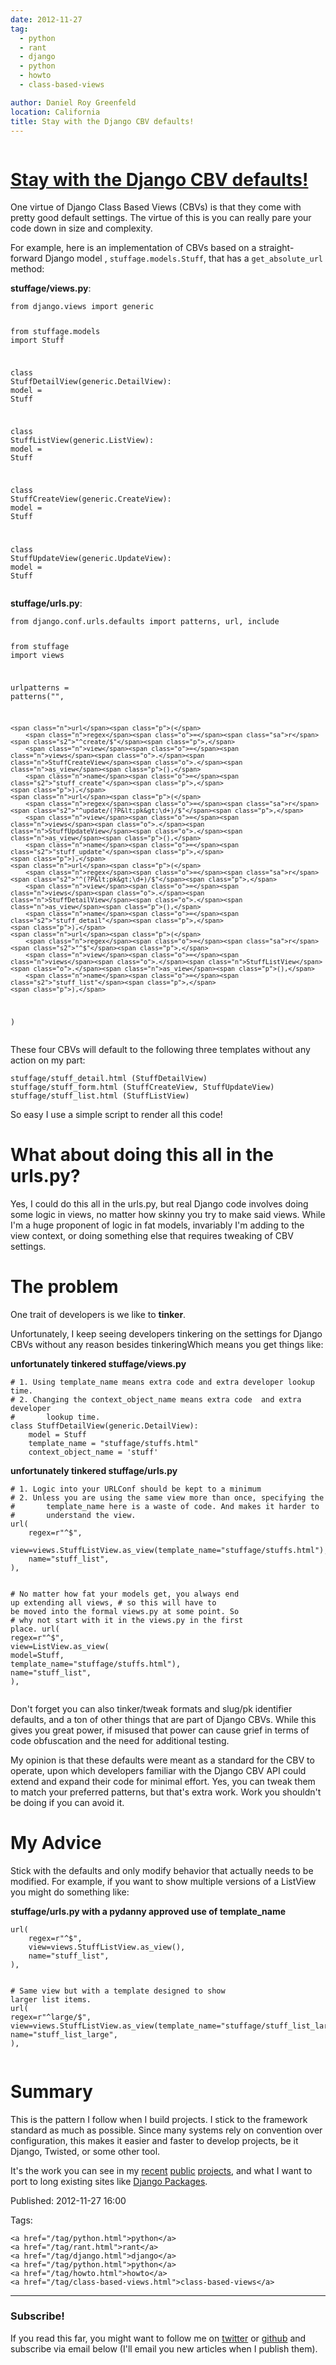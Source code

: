 ```yaml
---
date: 2012-11-27
tag:
  - python
  - rant
  - django
  - python
  - howto
  - class-based-views

author: Daniel Roy Greenfeld
location: California
title: Stay with the Django CBV defaults!
---
```


<div class="twelve wide column">
  <h1 class="ui block header">
    <div class="content">
      <a href="/stay-with-cbv-defaults.html"
        >Stay with the Django CBV defaults!</a
      >
    </div>
  </h1>
  <p>
    One virtue of Django Class Based Views (CBVs) is that they come with pretty
    good default settings. The virtue of this is you can really pare your code
    down in size and complexity.
  </p>
  <p>
    For example, here is an implementation of CBVs based on a straight-forward
    Django model , <code>stuffage.models.Stuff</code>, that has a
    <code>get_absolute_url</code> method:
  </p>
  <p><strong>stuffage/views.py</strong>:</p>
  <div class="codehilite ui secondary segment">
    <pre><span></span><code><span class="kn">from</span> <span class="nn">django.views</span> <span class="kn">import</span> <span class="n">generic</span>

<span class="kn">from</span> <span class="nn">stuffage.models</span> <span class="kn">import</span> <span class="n">Stuff</span>

<span class="k">class</span> <span class="nc">StuffDetailView</span><span class="p">(</span><span class="n">generic</span><span class="o">.</span><span class="n">DetailView</span><span class="p">):</span>
<span class="n">model</span> <span class="o">=</span> <span class="n">Stuff</span>

<span class="k">class</span> <span class="nc">StuffListView</span><span class="p">(</span><span class="n">generic</span><span class="o">.</span><span class="n">ListView</span><span class="p">):</span>
<span class="n">model</span> <span class="o">=</span> <span class="n">Stuff</span>

<span class="k">class</span> <span class="nc">StuffCreateView</span><span class="p">(</span><span class="n">generic</span><span class="o">.</span><span class="n">CreateView</span><span class="p">):</span>
<span class="n">model</span> <span class="o">=</span> <span class="n">Stuff</span>

<span class="k">class</span> <span class="nc">StuffUpdateView</span><span class="p">(</span><span class="n">generic</span><span class="o">.</span><span class="n">UpdateView</span><span class="p">):</span>
<span class="n">model</span> <span class="o">=</span> <span class="n">Stuff</span>
</code></pre>
  </div>
  <p><strong>stuffage/urls.py</strong>:</p>
  <div class="codehilite ui secondary segment">
    <pre><span></span><code><span class="kn">from</span> <span class="nn">django.conf.urls.defaults</span> <span class="kn">import</span> <span class="n">patterns</span><span class="p">,</span> <span class="n">url</span><span class="p">,</span> <span class="n">include</span>

<span class="kn">from</span> <span class="nn">stuffage</span> <span class="kn">import</span> <span class="n">views</span>

<span class="n">urlpatterns</span> <span class="o">=</span> <span class="n">patterns</span><span class="p">(</span><span class="s2">""</span><span class="p">,</span>

    <span class="n">url</span><span class="p">(</span>
        <span class="n">regex</span><span class="o">=</span><span class="sa">r</span><span class="s2">"^create/$"</span><span class="p">,</span>
        <span class="n">view</span><span class="o">=</span><span class="n">views</span><span class="o">.</span><span class="n">StuffCreateView</span><span class="o">.</span><span class="n">as_view</span><span class="p">(),</span>
        <span class="n">name</span><span class="o">=</span><span class="s2">"stuff_create"</span><span class="p">,</span>
    <span class="p">),</span>
    <span class="n">url</span><span class="p">(</span>
        <span class="n">regex</span><span class="o">=</span><span class="sa">r</span><span class="s2">"^update/(?P&lt;pk&gt;\d+)/$"</span><span class="p">,</span>
        <span class="n">view</span><span class="o">=</span><span class="n">views</span><span class="o">.</span><span class="n">StuffUpdateView</span><span class="o">.</span><span class="n">as_view</span><span class="p">(),</span>
        <span class="n">name</span><span class="o">=</span><span class="s2">"stuff_update"</span><span class="p">,</span>
    <span class="p">),</span>
    <span class="n">url</span><span class="p">(</span>
        <span class="n">regex</span><span class="o">=</span><span class="sa">r</span><span class="s2">"^(?P&lt;pk&gt;\d+)/$"</span><span class="p">,</span>
        <span class="n">view</span><span class="o">=</span><span class="n">views</span><span class="o">.</span><span class="n">StuffDetailView</span><span class="o">.</span><span class="n">as_view</span><span class="p">(),</span>
        <span class="n">name</span><span class="o">=</span><span class="s2">"stuff_detail"</span><span class="p">,</span>
    <span class="p">),</span>
    <span class="n">url</span><span class="p">(</span>
        <span class="n">regex</span><span class="o">=</span><span class="sa">r</span><span class="s2">"^$"</span><span class="p">,</span>
        <span class="n">view</span><span class="o">=</span><span class="n">views</span><span class="o">.</span><span class="n">StuffListView</span><span class="o">.</span><span class="n">as_view</span><span class="p">(),</span>
        <span class="n">name</span><span class="o">=</span><span class="s2">"stuff_list"</span><span class="p">,</span>
    <span class="p">),</span>

<span class="p">)</span>
</code></pre>
  </div>
  <p>
    These four CBVs will default to the following three templates without any
    action on my part:
  </p>
  <pre><code>stuffage/stuff_detail.html (StuffDetailView)
stuffage/stuff_form.html (StuffCreateView, StuffUpdateView)
stuffage/stuff_list.html (StuffListView)
</code></pre>
  <p>So easy I use a simple script to render all this code!</p>
  <h1 id="what-about-doing-this-all-in-the-urlspy">
    What about doing this all in the urls.py?
  </h1>
  <p>
    Yes, I could do this all in the urls.py, but real Django code involves doing
    some logic in views, no matter how skinny you try to make said views. While
    I'm a huge proponent of logic in fat models, invariably I'm adding to the
    view context, or doing something else that requires tweaking of CBV
    settings.
  </p>
  <h1 id="the-problem">The problem</h1>
  <p>One trait of developers is we like to <strong>tinker</strong>.</p>
  <p>
    Unfortunately, I keep seeing developers tinkering on the settings for Django
    CBVs without any reason besides tinkeringWhich means you get things like:
  </p>
  <p><strong>unfortunately tinkered stuffage/views.py</strong></p>
  <div class="codehilite ui secondary segment">
    <pre><span></span><code><span class="c1"># 1. Using template_name means extra code and extra developer lookup time.</span>
<span class="c1"># 2. Changing the context_object_name means extra code  and extra developer     </span>
<span class="c1">#       lookup time.</span>
<span class="k">class</span> <span class="nc">StuffDetailView</span><span class="p">(</span><span class="n">generic</span><span class="o">.</span><span class="n">DetailView</span><span class="p">):</span>
    <span class="n">model</span> <span class="o">=</span> <span class="n">Stuff</span>
    <span class="n">template_name</span> <span class="o">=</span> <span class="s2">"stuffage/stuffs.html"</span>
    <span class="n">context_object_name</span> <span class="o">=</span> <span class="s1">'stuff'</span>
</code></pre>
  </div>
  <p><strong>unfortunately tinkered stuffage/urls.py</strong></p>
  <div class="codehilite ui secondary segment">
    <pre><span></span><code><span class="c1"># 1. Logic into your URLConf should be kept to a minimum</span>
<span class="c1"># 2. Unless you are using the same view more than once, specifying the</span>
<span class="c1">#       template_name here is a waste of code. And makes it harder to</span>
<span class="c1">#       understand the view.</span>
<span class="n">url</span><span class="p">(</span>
    <span class="n">regex</span><span class="o">=</span><span class="sa">r</span><span class="s2">"^$"</span><span class="p">,</span>
    <span class="n">view</span><span class="o">=</span><span class="n">views</span><span class="o">.</span><span class="n">StuffListView</span><span class="o">.</span><span class="n">as_view</span><span class="p">(</span><span class="n">template_name</span><span class="o">=</span><span class="s2">"stuffage/stuffs.html"</span><span class="p">),</span>
    <span class="n">name</span><span class="o">=</span><span class="s2">"stuff_list"</span><span class="p">,</span>
<span class="p">),</span>

<span class="c1"># No matter how fat your models get, you always end up extending all views,</span>
<span class="c1"># so this will have to be moved into the formal views.py at some point. So</span>
<span class="c1"># why not start with it in the views.py in the first place.</span>
<span class="n">url</span><span class="p">(</span>
<span class="n">regex</span><span class="o">=</span><span class="sa">r</span><span class="s2">"^\$"</span><span class="p">,</span>
<span class="n">view</span><span class="o">=</span><span class="n">ListView</span><span class="o">.</span><span class="n">as_view</span><span class="p">(</span>
<span class="n">model</span><span class="o">=</span><span class="n">Stuff</span><span class="p">,</span>
<span class="n">template_name</span><span class="o">=</span><span class="s2">"stuffage/stuffs.html"</span><span class="p">),</span>
<span class="n">name</span><span class="o">=</span><span class="s2">"stuff_list"</span><span class="p">,</span>
<span class="p">),</span>
</code></pre>
  </div>
  <p>
    Don't forget you can also tinker/tweak formats and slug/pk identifier
    defaults, and a ton of other things that are part of Django CBVs. While this
    gives you great power, if misused that power can cause grief in terms of
    code obfuscation and the need for additional testing.
  </p>
  <p>
    My opinion is that these defaults were meant as a standard for the CBV to
    operate, upon which developers familiar with the Django CBV API could extend
    and expand their code for minimal effort. Yes, you can tweak them to match
    your preferred patterns, but that's extra work. Work you shouldn't be doing
    if you can avoid it.
  </p>
  <h1 id="my-advice">My Advice</h1>
  <p>
    Stick with the defaults and only modify behavior that actually needs to be
    modified. For example, if you want to show multiple versions of a ListView
    you might do something like:
  </p>
  <p>
    <strong
      >stuffage/urls.py with a pydanny approved use of template_name</strong
    >
  </p>
  <div class="codehilite ui secondary segment">
    <pre><span></span><code><span class="n">url</span><span class="p">(</span>
    <span class="n">regex</span><span class="o">=</span><span class="sa">r</span><span class="s2">"^$"</span><span class="p">,</span>
    <span class="n">view</span><span class="o">=</span><span class="n">views</span><span class="o">.</span><span class="n">StuffListView</span><span class="o">.</span><span class="n">as_view</span><span class="p">(),</span>
    <span class="n">name</span><span class="o">=</span><span class="s2">"stuff_list"</span><span class="p">,</span>
<span class="p">),</span>

<span class="c1"># Same view but with a template designed to show larger list items.</span>
<span class="n">url</span><span class="p">(</span>
<span class="n">regex</span><span class="o">=</span><span class="sa">r</span><span class="s2">"^large/\$"</span><span class="p">,</span>
<span class="n">view</span><span class="o">=</span><span class="n">views</span><span class="o">.</span><span class="n">StuffListView</span><span class="o">.</span><span class="n">as_view</span><span class="p">(</span><span class="n">template_name</span><span class="o">=</span><span class="s2">"stuffage/stuff_list_large.html"</span><span class="p">),</span>
<span class="n">name</span><span class="o">=</span><span class="s2">"stuff_list_large"</span><span class="p">,</span>
<span class="p">),</span>
</code></pre>
  </div>
  <h1 id="summary">Summary</h1>
  <p>
    This is the pattern I follow when I build projects. I stick to the framework
    standard as much as possible. Since many systems rely on convention over
    configuration, this makes it easier and faster to develop projects, be it
    Django, Twisted, or some other tool.
  </p>
  <p>
    It's the work you can see in my
    <a href="http://petcheatsheets.com" target="_blank">recent</a>
    <a href="http://movehero.io" target="_blank">public</a>
    <a href="http://lacurrents.com" target="_blank">projects</a>, and what I
    want to port to long existing sites like
    <a href="http://djangopackages.com" target="_blank">Django Packages</a>.
  </p>
  <p>Published: 2012-11-27 16:00</p>
  <p>
    Tags:

    <a href="/tag/python.html">python</a>
    <a href="/tag/rant.html">rant</a>
    <a href="/tag/django.html">django</a>
    <a href="/tag/python.html">python</a>
    <a href="/tag/howto.html">howto</a>
    <a href="/tag/class-based-views.html">class-based-views</a>
  </p>
  <hr />
  <h3 class="ui header">Subscribe!</h3>
  <p>
    If you read this far, you might want to follow me on
    <a href="https://twitter.com/pydanny">twitter</a> or
    <a href="https://github.com/pydanny">github</a> and subscribe via email
    below (I'll email you new articles when I publish them).
  </p>
   
</div>
